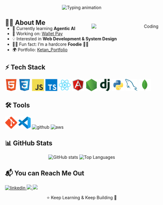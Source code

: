 
<p align="center">
  <img src="https://readme-typing-svg.herokuapp.com?font=Courier+New&size=45&pause=800&color=0D9488&width=650&height=60&lines=Hello!!+I'm+Ketan+Sharma" alt="Typing animation"/>
</p>




## 👨‍💻 About Me

<p align="right" style=" margin-top: -20px">
  <img align="right" alt="Coding" width="220" style=" margin-top: -7px" src="https://cdn.dribbble.com/users/1162077/screenshots/3848914/programmer.gif">
</p>


- 🤖 Currently learning **Agentic AI**
- 💼 Working on: [Wallet Pay](https://github.com/ketansharma1411/WalletPay)
- 💡 Interested in **Web Development & System Design**
- 🧑‍🍳 Fun fact: I’m a hardcore **Foodie** 🍕🍣  
- 🌍 Portfolio: [Ketan_Portfolio](https://rxwwjleq.manus.space)


## ⚡ Tech Stack
<p align="left">
  <img src="https://raw.githubusercontent.com/devicons/devicon/master/icons/html5/html5-original.svg" alt="html5" width="40"/>
  <img src="https://raw.githubusercontent.com/devicons/devicon/master/icons/css3/css3-original.svg" alt="css3" width="40"/>
  <img src="https://raw.githubusercontent.com/devicons/devicon/master/icons/javascript/javascript-original.svg" alt="javascript" width="40"/>
  <img src="https://raw.githubusercontent.com/devicons/devicon/master/icons/typescript/typescript-original.svg" alt="typescript" width="40"/>
  <img src="https://raw.githubusercontent.com/devicons/devicon/master/icons/react/react-original.svg" alt="react" width="40"/>
  <img src="https://raw.githubusercontent.com/devicons/devicon/master/icons/angularjs/angularjs-original.svg" alt="angular" width="40"/>
  <img src="https://raw.githubusercontent.com/devicons/devicon/master/icons/nodejs/nodejs-original.svg" alt="nodejs" width="40"/>
  <img src="https://raw.githubusercontent.com/devicons/devicon/master/icons/django/django-plain.svg" alt="django" width="40"/>
  <img src="https://raw.githubusercontent.com/devicons/devicon/master/icons/python/python-original.svg" alt="python" width="40"/>
  <img src="https://raw.githubusercontent.com/devicons/devicon/master/icons/mysql/mysql-original.svg" alt="mysql" width="40"/>
  <img src="https://raw.githubusercontent.com/devicons/devicon/master/icons/mongodb/mongodb-original.svg" alt="mongodb" width="40"/>
</p>



## 🛠️ Tools
<p align="left">
  <img src="https://raw.githubusercontent.com/devicons/devicon/master/icons/git/git-original.svg" alt="git" width="40"/>
  <img src="https://raw.githubusercontent.com/devicons/devicon/master/icons/vscode/vscode-original.svg" alt="vscode" width="40"/>
  <img src="https://skillicons.dev/icons?i=github" alt="github" width="40"/>
  <img src="https://skillicons.dev/icons?i=aws" alt="aws" width="40"/>

</p>



## 📊 GitHub Stats
<p align="center">
  <img src="https://github-readme-stats.vercel.app/api?username=ketansharma1411&show_icons=true&theme=radical" alt="GitHub stats" height="160"/>

  <img src="https://github-readme-stats.vercel.app/api/top-langs/?username=ketansharma1411&layout=compact&theme=radical" alt="Top Languages" height="160"/>
  

</p>



## 📬 You can Reach Me Out
<p align="left">
  <a href="https://linkedin.com/in/ketansharma1411" target="_blank">
    <img src="https://cdn.jsdelivr.net/gh/devicons/devicon/icons/linkedin/linkedin-original.svg" alt="linkedin" width="40"/>
  </a>
   <a href="mailto:ketansharma1411@gmail.com" target="_blank">
    <img src="https://skillicons.dev/icons?i=gmail" width="40" />
  </a>
  <a href="https://instagram.com/ketan_sharma1411" target="_blank">
    <img src="https://skillicons.dev/icons?i=instagram" width="40" /></a>
  </a>
</p>



<p align="center">⭐ Keep Learning & Keep Building 🚀</p>
